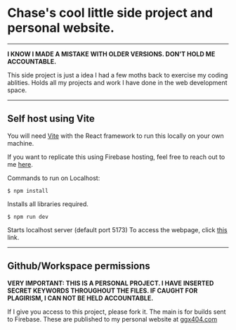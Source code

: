 <h1>Chase's cool little side project and personal website.</h1>
<hr>

<b>I KNOW I MADE A MISTAKE WITH OLDER VERSIONS. DON'T HOLD ME ACCOUNTABLE.</b>

This side project is just a idea I had a few moths back to exercise my coding ablities. Holds all my projects and work I have done in the web development space.
<hr>
<h2>Self host using Vite</h2>
You will need <a href="https://vite.dev/guide/">Vite</a> with the React framework to run this locally on your own machine.

If you want to replicate this using Firebase hosting, feel free to reach out to me <a href="mailto:crawchase71@gmail.com">here</a>.

Commands to run on Localhost:

```
$ npm install
```
Installs all libraries required.
```
$ npm run dev
```
Starts localhost server (default port 5173)
To access the webpage, click <a href="https://localhost:5173">this</a> link.

<hr>
<h2>Github/Workspace permissions</h2>

<b>VERY IMPORTANT: THIS IS A PERSONAL PROJECT. I HAVE INSERTED SECRET KEYWORDS THROUGHOUT THE FILES. IF CAUGHT FOR PLAGIRISM, I CAN NOT BE HELD ACCOUNTABLE.</b>

If I give you access to this project, please fork it. The main is for builds sent to Firebase. These are published to my personal website at <a href="https://ggx404.com">ggx404.com</a>

